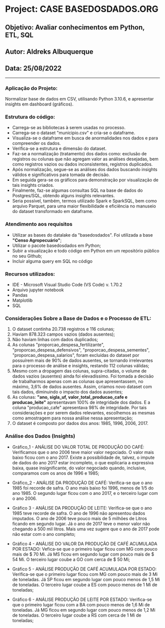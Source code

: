 # Project: CASE BASEDOSDADOS.ORG
## Objetivo: Avaliar conhecimentos em Python, ETL, SQL
## Autor: Aldreks Albuquerque
## Data: 25/08/2022

--------------------------------------------------------------------------------------------------------- 

### Aplicação do Projeto:
Normalizar base de dados em CSV, utilisando Python 3.10.6, e apresentar insights em dashboard (gráficos).

### Estrutura do código:
- Carrega-se as bibliotecas à serem usadas no processo.
- Carrega-se o dataset "municipio.csv" e cria-se o dataframe.
- Visualiza-se o dataframe em busca de anormalidades nos dados e para compreender os dados.
- Verifica-se a estrutura e dimensão do dataset.
- Faz-se a normalização (tratamento) dos dados como: exclusão de registros ou colunas que não agregam valor as análises desejadas, 
bem como registros vazios ou dados inconsistentes, registros duplicados.
- Após normalização, segue-se as análises dos dados buscando insights válidos e significativos para tomada de decisão.
- Em seguida gera-se os gráficos para demonstração por visualização de tais insights criados.
- Finalmente, faz-se algumas consultas SQL na base de dados do Postgres/SQL, obtendo alguns insights relevantes.
- Seria possível, também, termos utilizado Spark e SparkSQL, bem como arquivo Parquet, para uma maior flexibilidade 
e eficiência no manuseio do dataset transformado em dataframe.

### Atendimento aos requisitos
- Utilizar as bases do datalake da "basedosdados". Foi utilizada a base <b>"Censo Agropecuário"</b>;
- Utilizar o pacote basedosdados em Python;
- Subir a visualização e todo código em Python em um repositório público no seu Github;
- Incluir alguma query em SQL no código 

### Recursos utilizados:
- IDE - Microsoft Visual Studio Code (VS Code)  v. 1.70.2
- Arquivo jupyter notebook
- Pandas
- Matplotlib
- SQL

### Considerações Sobre a Base de Dados e o Processo de ETL:
1. O dataset continha 20.738 registros e 116 colunas;
2. Haviam 878.323 campos vazios (dados ausentes);
3. Não haviam linhas com dados duplicados;
4. As colunas "proporcao_despesa_fertilizante", "proporcao_despesa_defensivos", "proporcao_despesa_sementes", "proporcao_despesa_salarios", foram
excluídas do dataset por possuírem mais de 90% de dados ausentes, se tornando irrelevantes para o processo de análise e insights, restando 112 colunas válidas;
5. Mesmo com a dropagem das colunas, supra-citadas, o volume de dados vazios (ausentes) ainda foi elevadíssimo. Foi tomada a decisão de trabalharmos apenas
com as colunas que apresentassem, no máximo, 3,6% de dados ausentes. Assim, criamos novo dataset com tais dados, diminuindo o impacto dos dados ausentes;
6. As colunas: <b>"ano, sigla_uf, valor_total_producao_cafe e producao_leite"</b> apresentavam 100% de integridade dos dados. E a coluna "producao_cafe" 
apresentava 98% de integridade. Por tais considerações e por serem dados relevantes, escolhemos as mesmas como amostragem para nossa análise nessa apresentação;
7. O dataset é composto por dados dos anos: 1985, 1996, 2006, 2017.

### Análise dos Dados (Insights)

- Gráfico_1 - ANÁLISE DO VALOR TOTAL DE PRODUÇÃO DO CAFÉ: Verificamos que o ano 2006 teve maior valor negociado. O valor mais baixo ficou com o ano 2017. Existe
a possibilidade de, talvez, o impute de dados do ano 2017 estar incompleto, o que explicaria a expressiva baixa, quase insignificante, do valor negociado
quando, inclusive, comparamos com os anos de 1996 e 1985;

- Gráfico_2 - ANÁLISE DA PRODUÇÃO DE CAFÉ: Verifica-se que o ano 1985 foi recorde de safra. O ano mais baixo foi 1996, menos de 1/5 do ano 1985. O segundo lugar
ficou com o ano 2017, e o terceiro lugar com o ano 2006.

- Gráfico 3 - ANÁLISE DA PRODUÇÃO DE LEITE: Verifica-se que o ano 1985 teve recorde de safra. O ano de 1996 não apresentou dados imputados. O ano de 2006 teve pouco mais de 5 milhões de Litros ficando em segundo lugar. Já o ano de 2017 teve o menor valor não chegando a 500 mil litros. Mais uma vez sugere que o ano de 2017 pode não estar com o ano completo;

- Gráfico 4 - ANÁLISE DO VALOR DA PRODUÇÃO DE CAFÉ ACUMULADA POR ESTADO: Vefica-se que o primeiro lugar ficou com MG com pouco mais de $ 70 Mi. Já MS ficou em segundo lugar com pouco mais de $ 54 Mi. O terceiro lugar coube a GO com cerca de $ 50 Mi;

- Gráfico 5 - ANÁLISE PRODUÇÃO DE CAFÉ ACUMULADA POR ESTADO: Verifica-se que o primeiro lugar ficou com MG com pouco mais de 3 Mi de toneladas. Já SP ficou em segundo lugar com pouco menos de 1,5 Mi de toneladas. O terceiro lugar coube a ES com pouco menos de 1 Mi de toneladas;
 
- Gráfico 6 - ANÁLISE PRODUÇÃO DE LEITE POR ESTADO: Verifica-se que o primeiro lugar ficou com a BA com pouco menos de 1,6 Mi de toneladas. Já MG ficou em segundo lugar com pouco menos de 1,2 Mi de toneladas. O terceiro lugar coube a RS com cerca de 1 Mi de toneladas;

